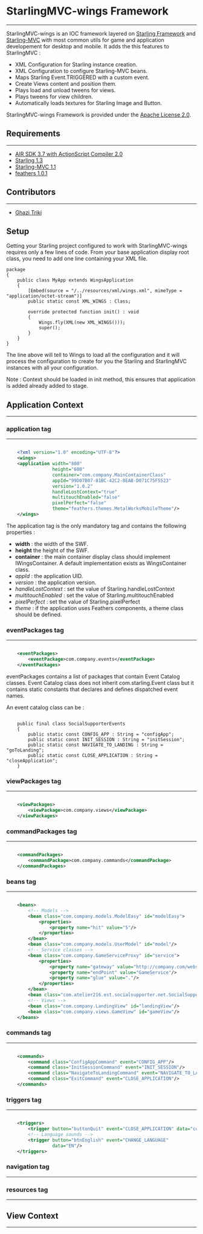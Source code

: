 # StarlingMVC-wings Framework #
------------

StarlingMVC-wings is an IOC framework layered on [Starling Framework](http://gamua.com/starling/) and [Starling-MVC](htp://starlingMVC.org/) with most common utils for game and application developement for desktop and mobile. It adds the this features to StarlingMVC :
* XML Configuration for Starling instance creation.
* XML Configuration to configure Starling-MVC beans.
* Maps Starling Event.TRIGGERED with a custom event.
* Create Views content and position them.
* Plays load and unload tweens for views.
* Plays tweens for view children.
* Automatically loads textures for Starling Image and Button.

StarlingMVC-wings Framework is provided under the [Apache License 2.0](http://www.apache.org/licenses/LICENSE-2.0).

## Requirements ##
------------
* [AIR SDK 3.7 with ActionScript Compiler 2.0](http://www.adobe.com/devnet/air/air-sdk-download.html)
* [Starling 1.3](http://gamua.com/starling/)
* [Starling-MVC 1.1](http://starlingMVC.org/)
* [feathers 1.0.1](http://feathersui.com/)

## Contributors ##
------------
* [Ghazi Triki](mailto:ghazi.nocturne@gmail.com)

Setup
------------
Getting your Starling project configured to work with StarlingMVC-wings requires only a few lines of code. From your base application display root class, you need to add one line containing your XML file.

```as3
package
{
    public class MyApp extends WingsApplication
    {
        [Embed(source = "/../resources/xml/wings.xml", mimeType = "application/octet-stream")]
        public static const XML_WINGS : Class;

        override protected function init() : void
        {
            Wings.fly(XML(new XML_WINGS()));
            super();
        }
    }
}
```
The line above will tell to Wings to load all the configuration and it will process the configuration to create for you the Starling and StarlingMVC instances with all your configuration.

Note : Context should be loaded in init method, this ensures that application is added already added to stage.

## Application Context ##
------------

### application tag ###
------------

```xml

	<?xml version="1.0" encoding="UTF-8"?>
	<wings>
	<application width="800"
				 height="600"
				 container="com.company.MainContainerClass"
				 appId="99D07B07-81BC-42C2-8EAB-D071C75F5523"
				 version="1.0.2"
				 handleLostContext="true"
                 multitouchEnabled="false"
                 pixelPerfect="false" 
                 theme="feathers.themes.MetalWorksMobileTheme"/>
	</wings>

```

The application tag is the only mandatory tag and contains the following properties :

- **width** : the width of the SWF.
- **height** the height of the SWF.
- **container** : the main container display class should implement IWingsContainer. A default implementation exists as WingsContainer class.
- *appId* : the application UID.
- *version* : the application version.
- *handleLostContext* : set the value of Starling.handleLostContext
- *multitouchEnabled* : set the value of Starling.multitouchEnabled
- *pixelPerfect* : set the value of Starling.pixelPerfect
- *theme* : if the application uses Feathers components, a theme class should be defined.

### eventPackages tag ###
------------

```xml

    <eventPackages>
        <eventPackage>com.company.events</eventPackage>
    </eventPackages>

```

eventPackages contains a list of packages that contain Event Catalog classes. Event Catalog class does not inherit com.starling.Event class but it contains static constants that declares and defines dispatched event names.

An event catalog class can be :

```as3

	public final class SocialSupporterEvents
    {
        public static const CONFIG_APP : String = "configApp";
        public static const INIT_SESSION : String = "initSession";
		public static const NAVIGATE_TO_LANDING : String = "goToLanding";
		public static const CLOSE_APPLICATION : String = "closeApplication";
	}

```

### viewPackages tag ###
------------

```xml

    <viewPackages>
        <viewPackage>com.company.views</viewPackage>
    </viewPackages>

```

### commandPackages tag ###
------------

```xml

    <commandPackages>
        <commandPackage>com.company.commands</commandPackage>
    </commandPackages>

```

### beans tag ###
------------

```xml

	<beans>
        <!-- Models -->
        <bean class="com.company.models.ModelEasy" id="modelEasy">
            <properties>
                <property name="hit" value="5"/>
            </properties>
        </bean>
        <bean class="com.company.models.UserModel" id="model"/>
        <!-- Service classes -->
        <bean class="com.company.GameServiceProxy" id="service">
            <properties>
                <property name="gateway" value="http://company.com/webservice/"/>
                <property name="endPoint" value="GameService"/>
                <property name="glue" value="."/>
            </properties>
        </bean>
        <bean class="com.atelier216.est.socialsupporter.net.SocialSupporterDelegateResponder" id="responder"/>
        <!-- Views -->
        <bean class="com.company.LandingView" id="landingView"/>
		<bean class="com.company.views.GameView" id="gameView"/>
    </beans>

```

### commands tag ###
------------

```xml

 	<commands>
		<command class="ConfigAppCommand" event="CONFIG_APP"/>
		<command class="InitSessionCommand" event="INIT_SESSION"/>
        <command class="NavigateToLandingCommand" event="NAVIGATE_TO_LANDING"/>
        <command class="ExitCommand" event="CLOSE_APPLICATION"/>
    </commands>

```

### triggers tag ###
------------


```xml

	<triggers>
        <trigger button="buttonQuit" event="CLOSE_APPLICATION" data="confirm"/>
        <!-- Language sounds -->
        <trigger button="btnEnglish" event="CHANGE_LANGUAGE"
                 data="EN"/>
	</triggers>


```

### navigation tag ###
------------

### resources tag ###
------------

## View Context ##
------------